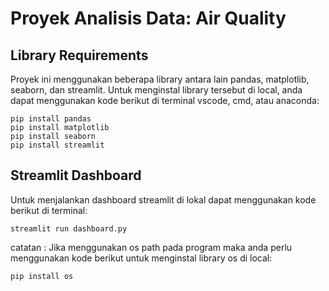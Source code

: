 # Proyek Analisis Data: Air Quality
## Library Requirements
Proyek ini menggunakan beberapa library antara lain pandas, matplotlib, seaborn, dan streamlit.
Untuk menginstal library tersebut di local, anda dapat menggunakan kode berikut di terminal vscode, cmd, atau anaconda:
```
pip install pandas
pip install matplotlib
pip install seaborn
pip install streamlit
```

## Streamlit Dashboard
Untuk menjalankan dashboard streamlit di lokal dapat menggunakan kode berikut di terminal:
```
streamlit run dashboard.py
```

catatan :
Jika menggunakan os path pada program maka anda perlu menggunakan kode berikut untuk menginstal library os di local:
```
pip install os
```
